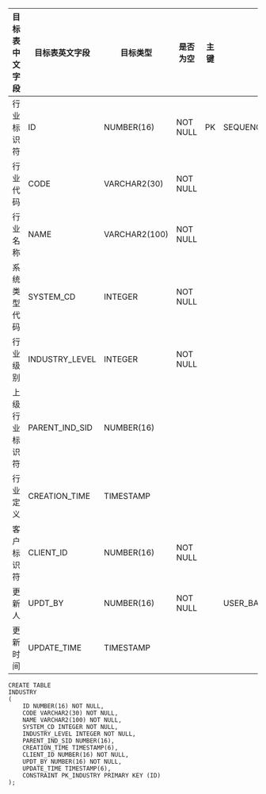 <!--sec data-title="行业表" data-id="section0" data-show=true ces-->

| 目标表中文字段 | 目标表英文字段        | 目标类型          | 是否为空     | 主键   | 说明                     |
| ------- | -------------- | ------------- | -------- | ---- | ---------------------- |
| 行业标识符   | ID             | NUMBER(16)    | NOT NULL | PK   | SEQUENCE               |
| 行业代码    | CODE           | VARCHAR2(30)  | NOT NULL |      |                        |
| 行业名称    | NAME           | VARCHAR2(100) | NOT NULL |      |                        |
| 系统类型代码  | SYSTEM_CD      | INTEGER       | NOT NULL |      |                        |
| 行业级别    | INDUSTRY_LEVEL | INTEGER       | NOT NULL |      |                        |
| 上级行业标识符 | PARENT_IND_SID | NUMBER(16)    |          |      |                        |
| 行业定义    | CREATION_TIME  | TIMESTAMP     |          |      |                        |
| 客户标识符   | CLIENT_ID      | NUMBER(16)    | NOT NULL |      |                        |
| 更新人     | UPDT_BY        | NUMBER(16)    | NOT NULL |      | USER_BASICINFO.USER_ID |
| 更新时间    | UPDATE_TIME    | TIMESTAMP     |          |      |                        |

<!--endsec-->

<!--sec data-title="DDL" data-id="section1" data-show=true ces-->

    CREATE TABLE
    INDUSTRY
    (
        ID NUMBER(16) NOT NULL,
        CODE VARCHAR2(30) NOT NULL,
        NAME VARCHAR2(100) NOT NULL,
        SYSTEM_CD INTEGER NOT NULL,
        INDUSTRY_LEVEL INTEGER NOT NULL,
        PARENT_IND_SID NUMBER(16),
        CREATION_TIME TIMESTAMP(6),
        CLIENT_ID NUMBER(16) NOT NULL,
        UPDT_BY NUMBER(16) NOT NULL,
        UPDATE_TIME TIMESTAMP(6),
        CONSTRAINT PK_INDUSTRY PRIMARY KEY (ID)
    );
<!--endsec-->
